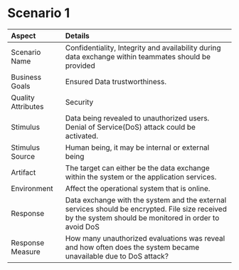# Scenario 1

| **Aspect** | **Details** |
| :--- | :--- |
| Scenario Name | Confidentiality, Integrity and availability during data exchange within teammates should be provided |
| Business Goals | Ensured Data trustworthiness. |
| Quality Attributes | Security |
| Stimulus | Data being revealed to unauthorized users. Denial of Service\(DoS\) attack could be activated. |
| Stimulus Source | Human being, it may be internal or external being |
| Artifact | The target can either be the data exchange within the system or the application services. |
| Environment | Affect the operational system that is online. |
| Response | Data exchange with the system and the external services should be encrypted. File size received by the system should be monitored in order to avoid DoS |
| Response Measure | How many unauthorized evaluations was reveal and how often does the system became unavailable due to DoS attack? |

